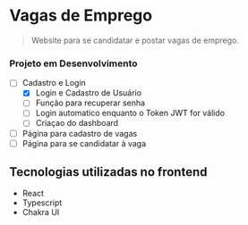 # Vagas de Emprego

> Website para se candidatar e postar vagas de emprego. 

### Projeto em Desenvolvimento

- [ ] Cadastro e Login 
    - [X] Login e Cadastro de Usuário
    - [ ] Função para recuperar senha
    - [ ] Login automatico enquanto o Token JWT for válido
    - [ ] Criaçao do dashboard

- [ ] Página para cadastro de vagas
- [ ] Página para se candidatar à vaga

## Tecnologias utilizadas no frontend

* React
* Typescript
* Chakra UI
